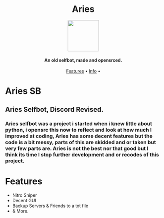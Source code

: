 <h1 align="center">Aries</h1>

<p align="center">
  <img width="100" height="100" src="https://cdn.discordapp.com/attachments/715671505211490315/1023738310713159772/ariesnobg.png">
</p>

<h4 align="center">An old selfbot, made and opensrced.</h4>

<p align="center">
  <a href="#features">Features</a> •
  <a href="#Aries SB">Info</a> •
</p>

# Aries SB
##  Aries Selfbot, Discord Revised.
### Aries selfbot was a project i started when i knew little about python, i opensrc this now to reflect and look at how much I improved at coding, Aries has some decent features but the code is a bit messy, parts of this are skidded and or taken but very few parts are. Aries is not the best nor that good but I think its time I stop further development and or recodes of this project.
# Features
- Nitro Sniper
- Decent GUI
- Backup Servers & Friends to a txt file
- & More.

